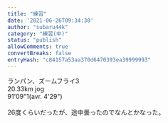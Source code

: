 ```yaml
---
title: "練習"
date: '2021-06-26T09:34:30'
author: "subaru44k"
category: "練習(中)"
status: "publish"
allowComments: true
convertBreaks: false
entryHash: "c84157a53aa370d6470393ea39999993"
---
```

ランパン、ズームフライ3<br>
20.33km jog<br>
91'09"1(avr. 4'29")<br>
<br>
26度くらいだったが、途中曇ったのでなんとかなった。
